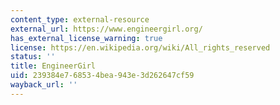 ```yaml
---
content_type: external-resource
external_url: https://www.engineergirl.org/
has_external_license_warning: true
license: https://en.wikipedia.org/wiki/All_rights_reserved
status: ''
title: EngineerGirl
uid: 239384e7-6853-4bea-943e-3d262647cf59
wayback_url: ''
---
```

